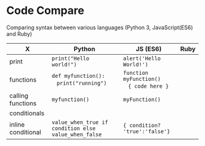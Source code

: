 # Code Compare
Comparing syntax between various languages (Python 3, JavaScript(ES6) and Ruby)



 X | Python | JS (ES6) | Ruby
|---|---|---|---|
| print | `print("Hello world!")` | `alert('Hello World!')` | |
| functions | `def myfunction():`<br>&nbsp;&nbsp;&nbsp;`print("running")` | `function myFunction()`<br>&nbsp;&nbsp; `{ code here }`| |
| calling functions | `myfunction()` | `myFunction()`| |
| conditionals |  | | |
| inline conditional | `value_when_true if condition else value_when_false`| `{ condition? 'true':'false'}`| |
